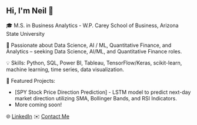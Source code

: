 ## Hi, I'm Neil 👋

<!--
**dilawarineil1/dilawarineil1** is a ✨ _special_ ✨ repository because its `README.md` (this file) appears on your GitHub profile. -->

🎓 M.S. in Business Analytics - W.P. Carey School of Business, Arizona State University

💼 Passionate about Data Science, AI / ML, Quantitative Finance, and Analytics – seeking Data Science, AI/ML, and Quantitative Finance roles.

💡 Skills: Python, SQL, Power BI, Tableau, TensorFlow/Keras, scikit-learn, machine learning, time series, data visualization.

🚀 Featured Projects:
- [SPY Stock Price Direction Prediction] - LSTM model to predict next-day market direction utilizing SMA, Bollinger Bands, and RSI Indicators.
- More coming soon!

🌐 [LinkedIn](https://www.linkedin.com/in/ndilawari/)
✉️ [Contact Me](<ndilawar@asu.edu>)

